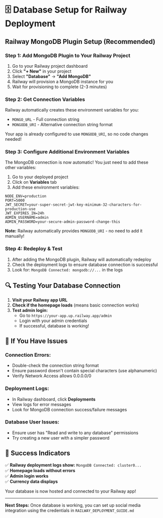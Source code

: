 # 🗄️ Database Setup for Railway Deployment

## Railway MongoDB Plugin Setup (Recommended)

### Step 1: Add MongoDB Plugin to Your Railway Project
1. Go to your Railway project dashboard
2. Click **"+ New"** in your project
3. Select **"Database"** → **"Add MongoDB"**
4. Railway will provision a MongoDB instance for you
5. Wait for provisioning to complete (2-3 minutes)

### Step 2: Get Connection Variables
Railway automatically creates these environment variables for you:
- `MONGO_URL` - Full connection string
- `MONGODB_URI` - Alternative connection string format

Your app is already configured to use `MONGODB_URI`, so no code changes needed!

### Step 3: Configure Additional Environment Variables

The MongoDB connection is now automatic! You just need to add these other variables:

1. Go to your deployed project
2. Click on **Variables** tab  
3. Add these environment variables:

```env
NODE_ENV=production
PORT=5000
JWT_SECRET=your-super-secret-jwt-key-minimum-32-characters-for-production-use
JWT_EXPIRES_IN=24h
ADMIN_USERNAME=admin
ADMIN_PASSWORD=your-secure-admin-password-change-this
```

**Note:** Railway automatically provides `MONGODB_URI` - no need to add it manually!

### Step 4: Redeploy & Test
1. After adding the MongoDB plugin, Railway will automatically redeploy
2. Check the deployment logs to ensure database connection is successful
3. Look for: `MongoDB Connected: mongodb://...` in the logs

## 🔍 Testing Your Database Connection

1. **Visit your Railway app URL**
2. **Check if the homepage loads** (means basic connection works)
3. **Test admin login:**
   - Go to `https://your-app.up.railway.app/admin`
   - Login with your admin credentials
   - If successful, database is working!

## 🚨 If You Have Issues

### Connection Errors:
- Double-check the connection string format
- Ensure password doesn't contain special characters (use alphanumeric)
- Verify Network Access allows 0.0.0.0/0

### Deployment Logs:
- In Railway dashboard, click **Deployments**
- View logs for error messages
- Look for MongoDB connection success/failure messages

### Database User Issues:
- Ensure user has "Read and write to any database" permissions
- Try creating a new user with a simpler password

## 🎉 Success Indicators

✅ **Railway deployment logs show:** `MongoDB Connected: cluster0...`  
✅ **Homepage loads without errors**  
✅ **Admin login works**  
✅ **Currency data displays**  

Your database is now hosted and connected to your Railway app!

---

**Next Steps:** Once database is working, you can set up social media integration using the credentials in `RAILWAY_DEPLOYMENT_GUIDE.md`
